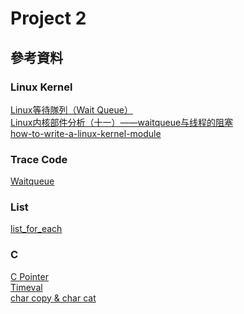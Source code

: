 # Project 2

## 參考資料

### Linux Kernel
[Linux等待隊列（Wait Queue）](https://codingnote.cc/zh-tw/p/218585/)<br> 
[Linux内核部件分析（十一）——waitqueue与线程的阻塞](https://blog.csdn.net/qb_2008/article/details/6919987?ops_request_misc=%25257B%252522request%25255Fid%252522%25253A%252522160994690816780271554536%252522%25252C%252522scm%252522%25253A%25252220140713.130102334.pc%25255Fall.%252522%25257D&request_id=160994690816780271554536&biz_id=0&utm_medium=distribute.pc_search_result.none-task-blog-2~all~first_rank_v2~hot_rank-7-6919987.first_rank_v2_pc_rank_v29&utm_term=wait%20queue)<br> 
[how-to-write-a-linux-kernel-module](https://jerrynest.io/how-to-write-a-linux-kernel-module/)<br> 
### Trace Code
[Waitqueue](https://elixir.free-electrons.com/linux/v3.9/source/include/linux/wait.h#L33)<br> 

### List
[list_for_each](https://blog.csdn.net/haozhao_blog/article/details/25603901)<br> 

### C
[C Pointer](https://openhome.cc/Gossip/CGossip/Pointer.html)<br> 
[Timeval](https://fantasymew.pixnet.net/blog/post/35048123)<br> 
[char copy & char cat](https://openhome.cc/Gossip/CGossip/StringLengthCopyCat.html)<br> 


